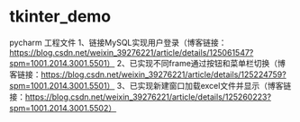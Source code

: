 # tkinter_demo
pycharm 工程文件
1、链接MySQL实现用户登录（博客链接：https://blog.csdn.net/weixin_39276221/article/details/125061547?spm=1001.2014.3001.5501）
2、已实现不同frame通过按钮和菜单栏切换（博客链接：https://blog.csdn.net/weixin_39276221/article/details/125224759?spm=1001.2014.3001.5501） 
3、已实现新建窗口加载excel文件并显示（博客链接：https://blog.csdn.net/weixin_39276221/article/details/125260223?spm=1001.2014.3001.5502）
